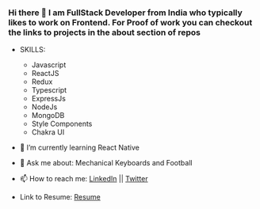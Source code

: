 ### Hi there 👋 I am FullStack Developer from India who typically likes to work on Frontend. For Proof of work you can checkout the links to projects in the about section of repos

- SKILLS:
  - Javascript
  - ReactJS
  - Redux
  - Typescript
  - ExpressJs
  - NodeJs
  - MongoDB
  - Style Components
  - Chakra UI

- 🌱 I’m currently learning React Native

- 💬 Ask me about: Mechanical Keyboards and Football

- 📫 How to reach me: [LinkedIn](https://www.linkedin.com/in/vvaibhavdesai/) || [Twitter](https://twitter.com/vvaibhav_desai)
- Link to Resume: [Resume](https://drive.google.com/drive/u/0/folders/1EGno-JD-MzhN5KKmQRJZSvvhrAwO5TCk)
<!--
**vvaibhavdesai/vvaibhavdesai** is a ✨ _special_ ✨ repository because its `README.md` (this file) appears on your GitHub profile.

Here are some ideas to get you started:

- 🔭 I’m currently working on ...
- 🌱 I’m currently learning ...
- 👯 I’m looking to collaborate on ...
- 🤔 I’m looking for help with ...
- 💬 Ask me about ...
- 📫 How to reach me: ...
- 😄 Pronouns: ...
- ⚡ Fun fact: ...
-->
